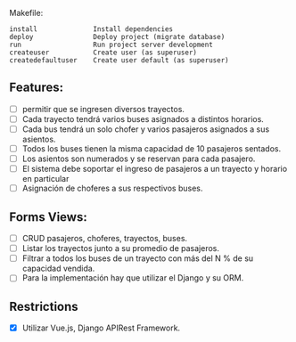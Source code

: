 
Makefile:
```
install              Install dependencies
deploy               Deploy project (migrate database)
run                  Run project server development
createuser           Create user (as superuser)
createdefaultuser    Create user default (as superuser)
```

## Features:
- [ ] permitir que se ingresen diversos trayectos.
- [ ] Cada trayecto tendrá varios buses asignados a distintos horarios.
- [ ] Cada bus tendrá un solo chofer y varios pasajeros asignados a sus asientos.
- [ ] Todos los buses tienen la misma capacidad de 10 pasajeros sentados.
- [ ] Los asientos son numerados y se reservan para cada pasajero.
- [ ] El sistema debe soportar el ingreso de pasajeros a un trayecto y horario en particular
- [ ] Asignación de choferes a sus respectivos buses.

## Forms Views:
- [ ] CRUD pasajeros, choferes, trayectos, buses.
- [ ] Listar los trayectos junto a su promedio de pasajeros.
- [ ] Filtrar a todos los buses de un trayecto con más del N % de su capacidad vendida.
- [ ] Para la implementación hay que utilizar el Django y su ORM.

## Restrictions
- [x] Utilizar Vue.js, Django APIRest Framework.